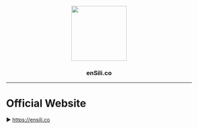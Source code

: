 <p align=center>
  <img height="150px" src="https://github.com/enSili-co/ensili.co/raw/main/images/ensilico.png"/>
</p>
<h3 align=center>enSili.co</h3>

---

# Official Website

▶︎ https://ensili.co
